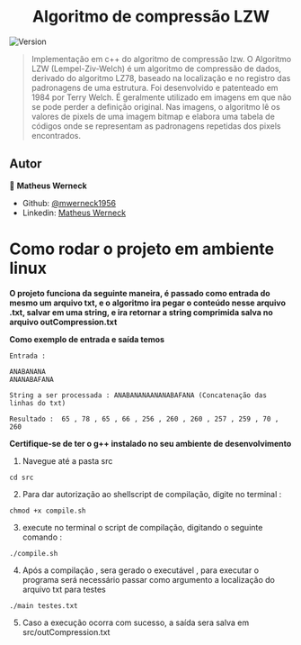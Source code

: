 <h1 align="center">Algoritmo de compressão LZW</h1>
<p>
  <img alt="Version" src="https://img.shields.io/badge/version-0.1.0-blue.svg?cacheSeconds=2592000" />
</p>

> Implementação em c++ do algoritmo de compressão lzw. O Algoritmo LZW (Lempel-Ziv-Welch) é um algoritmo de compressão de dados, derivado do algoritmo LZ78, baseado na localização e no registro das padronagens de uma estrutura. Foi desenvolvido e patenteado em 1984 por Terry Welch. É geralmente utilizado em imagens em que não se pode perder a definição original. Nas imagens, o algoritmo lê os valores de pixels de uma imagem bitmap e elabora uma tabela de códigos onde se representam as padronagens repetidas dos pixels encontrados.
## Autor

👤 **Matheus Werneck**

* Github: [@mwerneck1956](https://github.com/mwerneck1956)
* Linkedin: [Matheus Werneck](https://www.linkedin.com/in/matheus-werneck-2aa222178/)



# Como rodar o projeto em ambiente linux

**O projeto funciona da seguinte maneira, é passado como entrada do mesmo um arquivo txt, e o algoritmo ira pegar o conteúdo nesse arquivo .txt, salvar em uma string, e ira retornar a string comprimida salva no arquivo outCompression.txt**

**Como exemplo de entrada e saída temos**
```
Entrada :

ANABANANA
ANANABAFANA

String a ser processada : ANABANANAANANABAFANA (Concatenação das linhas do txt)

Resultado :  65 , 78 , 65 , 66 , 256 , 260 , 260 , 257 , 259 , 70 , 260 

```




**Certifique-se de ter o g++ instalado no seu ambiente de desenvolvimento**

1. Navegue até a pasta src
```
cd src
```

2. Para dar autorização ao shellscript de compilação, digite no terminal :  
```
chmod +x compile.sh 
```

3. execute no terminal o script de compilação, digitando o seguinte comando :
```
./compile.sh
```

4. Após a compilação , sera gerado o executável , para executar o programa será necessário passar
como argumento a localização do arquivo txt para testes
```
./main testes.txt 
```
5. Caso a execução ocorra com sucesso, a saída sera salva em src/outCompression.txt


